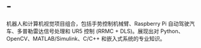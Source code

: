 # -
机器人和计算机视觉项目组合，包括手势控制机械臂、Raspberry Pi 自动驾驶汽车、多普勒雷达信号处理和 UR5 控制 (RRMC + DLS)。展现出对 Python、OpenCV、MATLAB/Simulink、C/C++ 和嵌入式系统的专业知识。
